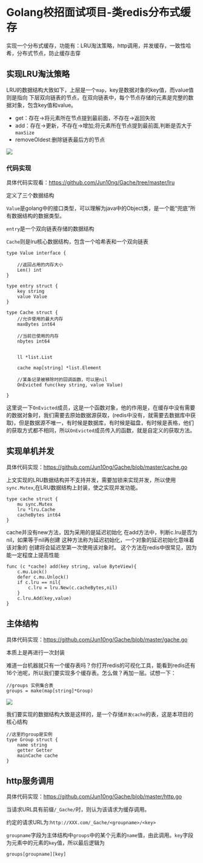 # Golang校招面试项目-类redis分布式缓存

实现一个分布式缓存，功能有：LRU淘汰策略，http调用，并发缓存，一致性哈希，分布式节点，防止缓存击穿

## 实现LRU淘汰策略

LRU的数据结构大致如下，上层是一个`map`，key是数据对象的key值，而value值则是指向 下层双向链表的节点，在双向链表中，每个节点存储的元素是完整的数据对象，包含key值和value。

* get：存在->将元素所在节点提到最前面，不存在->返回失败
* add：存在->更新，不存在->增加;将元素所在节点提到最前面,判断是否大于`maxSize`
* removeOldest:删除链表最后方的节点

![](C:\Users\kile1\Desktop\lru.jpg)

### 代码实现

具体代码实现看：https://github.com/Jun10ng/Gache/tree/master/lru

定义了三个数据结构

`Value`是golang中的接口类型，可以理解为java中的Object类，是一个能“兜底”所有数据结构的数据类型。

`entry`是一个双向链表存储的数据结构

`Cache`则是lru核心数据结构，包含一个哈希表和一个双向链表

```
type Value interface {

	//返回占用的内存大小
	Len() int
}

type entry struct {
	key string
	value Value
}

type Cache struct {
	//允许使用的最大内存
	maxBytes int64

	//当前已使用的内存
	nbytes int64


	ll *list.List

	cache map[string] *list.Element

	//某条记录被移除时的回调函数，可以是nil
	OnEvicted func(key string, value Value)

}

```

这里说一下`OnEvicted`成员，这是一个函数对象，他的作用是，在缓存中没有需要的数据对象时，我们需要去原始数据源获取，(redis中没有，就需要去数据库中获取)，但是数据源不唯一，有时候是数据库，有时候是磁盘，有时候是表格，他们的获取方式都不相同，所以`OnEvicted`成员传入的函数，就是自定义的获取方法。

## 实现单机并发

具体代码实现：https://github.com/Jun10ng/Gache/blob/master/cache.go

上文实现的LRU数据结构并不支持并发，需要加锁来实现并发，所以使用`sync.Mutex`,在LRU数据结构上封装，使之实现并发功能。

```
type cache struct {
	mu sync.Mutex
	lru *lru.Cache
	cacheBytes int64
}
```

cache并没有new方法，因为采用的是延迟初始化 在add方法中，判断c.lru是否为nil，如果等于nil再创建 这种方法称为延迟初始化，一个对象的延迟初始化意味着该对象的 创建将会延迟至第一次使用该对象时。 这个方法在redis中很常见，因为能一定程度上提高性能

```
func (c *cache) add(key string, value ByteView){
	c.mu.Lock()
	defer c.mu.Unlock()
	if c.lru == nil{
		c.lru = lru.New(c.cacheBytes,nil)
	}
	c.lru.Add(key,value)
}
```



## 主体结构

具体代码实现：https://github.com/Jun10ng/Gache/blob/master/gache.go

本质上是再进行一次封装

难道一台机器就只有一个缓存表吗？你打开redis的可视化工具，能看到redis还有16个池呢，所以我们要实现多个缓存表。怎么做？再加一层。试想一下：

````
//groups 实例集合表
groups = make(map[string]*Group)
````



![](C:\Users\kile1\Desktop\group.jpg)

我们要实现的数据结构大致是这样的，是一个存储`并发cache`的表，这是本项目的核心结构

```
//这里的group是实例
type Group struct {
	name string
	getter Getter
	mainCache cache
}

```

## http服务调用

具体代码实现：https://github.com/Jun10ng/Gache/blob/master/http.go

当请求URL具有前缀`/_Gache/`时，则认为该请求为缓存调用。

约定的请求URL为:`http://XXX.com/_Gache/<groupname>/<key>`

`groupname`字段为主体结构中`groups`中的某个元素的`name`值，由此调用。`key`字段为元素中的元素的`key`值，所以最后逻辑为 

```
groups[groupname][key]
```

### 


